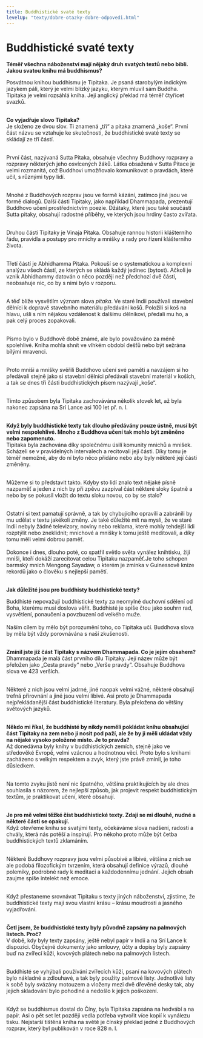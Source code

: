 ```yaml
---
title: Buddhistické svaté texty
levelUp: "texty/dobre-otazky-dobre-odpovedi.html"
---
```


# Buddhistické svaté texty

<b>Téměř všechna náboženství mají nějaký druh svatých textů nebo bibli. Jakou svatou knihu má buddhismus?</b><br>

Posvátnou knihou buddhismu je Tipitaka. Je psaná starobylým indickým
jazykem páli, který je velmi blízký jazyku, kterým mluvil sám Buddha.
Tipitaka je velmi rozsáhlá kniha. Její anglický překlad má téměř čtyřicet svazků.<br><br>

<b>Co vyjadřuje slovo Tipitaka?</b><br>
Je složeno ze dvou slov. Ti znamená „tři“ a pitaka znamená „koše“. První část názvu se vztahuje ke skutečnosti, že buddhistické svaté texty se skládají ze tří částí. <br><br>

První část, nazývaná Sutta Pitaka, obsahuje všechny Buddhovy rozpravy a rozpravy některých jeho osvícených žáků. Látka obsažená v Sutta Pitace je velmi rozmanitá, což Buddhovi umožňovalo komunikovat o pravdách, které učil, s různými typy lidí.<br><br>

Mnohé z Buddhových rozprav jsou ve formě kázání, zatímco jiné jsou ve formě dialogů. Další části Tipitaky, jako například Dhammapada, prezentují Buddhovo učení prostřednictvím poezie. Džátaky, které jsou také součástí Sutta pitaky, obsahují radostné příběhy, ve kterých jsou hrdiny často zvířata.<br><br>

Druhou částí Tipitaky je Vinaja Pitaka. Obsahuje rannou historii klášterního řádu, pravidla a postupy pro mnichy a mnišky a rady pro řízení klášterního života.<br><br>

Třetí částí je Abhidhamma Pitaka. Pokouší se o systematickou a komplexní analýzu všech částí, ze kterých se skládá každý jedinec (bytost). Ačkoli je vznik Abhidhammy datován o něco později než předchozí dvě části, neobsahuje nic, co by s nimi bylo v rozporu.<br><br>

A těď blíže vysvětlím význam slova <i>pitaka</i>. Ve staré Indii používali stavební dělníci k dopravě stavebního materiálu předávání košů. Položili si koš na hlavu, ušli s ním nějakou vzdálenost k dalšímu dělníkovi, předali mu ho, a pak celý proces zopakovali.<br><br>

Písmo bylo v Buddhově době známé, ale bylo považováno za méně spolehlivé. Kniha mohla shnít ve vlhkém období dešťů nebo být sežrána bílými mravenci. <br><br>

Proto mniši a mnišky svěřili Buddhovo učení své paměti a navzájem si ho předávali stejně jako si stavební dělníci předávali stavební materiál v koších, a tak se dnes tři části buddhistických písem nazývají „koše“. <br><br>

Tímto způsobem byla Tipitaka zachovávána několik stovek let, až byla nakonec zapsána na Srí Lance asi 100 let př. n. l.<br><br>

<b>Když byly buddhistické texty tak dlouho předávány pouze ústně,
musí být velmi nespolehlivé. Mnoho z Buddhova učení tak mohlo být
změněno nebo zapomenuto.</b><br>
Tipitaka byla zachována díky společnému úsilí komunity mnichů a mnišek.
Scházeli se v pravidelných intervalech a recitovali její části. Díky tomu je téměř nemožné, aby do ní bylo něco přidáno nebo aby byly některé její části změněny.<br><br>

Můžeme si to představit takto. Kdyby sto lidí znalo text
nějaké písně nazpaměť a jeden z nich by při zpěvu zazpíval část některé sloky špatně a nebo by se pokusil vložit do textu sloku novou, co by se stalo?<br><br>

Ostatní si text pamatují správně, a tak by chybujícího opravili
a zabránili by mu udělat v textu jakékoli změny. Je také důležité mít na mysli, že ve staré Indii nebyly žádné televizory, noviny nebo reklama, které mohly tehdejší lidi rozptýlit nebo zneklidnit; mnichové a mnišky k tomu ještě meditovali, a díky tomu měli velmi dobrou paměť.
<br><br>
Dokonce i dnes, dlouho poté, co spatřil světlo světa vynález knihtisku, žijí mniši, kteří dokáží zarecitovat celou Tipitaku nazpaměť.Je toho schopen barmský mnich Mengong Sayadaw, o kterém je zmínka v Guinessově knize rekordů jako
o člověku s nejlepší pamětí.<br><br>

<b>Jak důležité jsou pro buddhisty buddhistické texty?</b><br>

Buddhisté nepovažují buddhistické texty za neomylné duchovní sdělení
od Boha, kterému musí doslova věřit. Buddhisté je spíše čtou jako souhrn rad, vysvětlení, ponaučení a povzbuzení od velkého muže.
<br><br>
Naším cílem by mělo být porozumění toho, co Tipitaka učí. Buddhova slova by měla být vždy porovnávána s naší zkušeností.<br><br>

<b> Zmínil jste již část Tipitaky s názvem Dhammapada. Co je jejím obsahem?</b><br>
Dhammapada je malá část prvního dílu Tipitaky. Její název může být přeložen jako „Cesta pravdy“ nebo „Verše pravdy“. Obsahuje Buddhova slova ve 423 verších.<br><br>

Některé z nich jsou velmi jadrné, jiné naopak velmi vážné, některé obsahují trefná přirovnání a jiné jsou velmi líbivé. Asi proto je
Dhammapada nejpřekládanější část buddhistické literatury. Byla přeložena do většiny světových jazyků.<br><br>

<b> Někdo mi říkal, že buddhisté by nikdy neměli pokládat knihu obsahující část Tipitaky na zem nebo ji nosit pod paží, ale že by ji měli ukládat vždy na nějaké vysoko položené místo. Je to pravda?</b><br>
Až donedávna byly knihy v buddhistických zemích, stejně jako ve středověké Evropě, velmi vzácnou a hodnotnou věcí. Proto bylo s knihami
zacházeno s velkým respektem a zvyk, který jste právě zmínil, je toho důsledkem.<br><br>

Na tomto zvyku jistě není nic špatného, většina praktikujících
by ale dnes souhlasila s názorem, že nejlepší způsob, jak projevit respekt buddhistickým textům, je praktikovat učení, které obsahují.<br><br>

<b>Je pro mě velmi těžké číst buddhistické texty. Zdají se mi dlouhé,
nudné a některé části se opakují. </b><br>
Když otevřeme knihu se svatými texty, očekáváme slova nadšení, radosti
a chvály, která nás potěší a inspirují. Pro někoho proto může být četba
buddhistických textů zklamáním.<br><br>

Některé Buddhovy rozpravy jsou velmi působivé a líbivé, většina z nich se ale podobá filozofickým tvrzením, která obsahují definice výrazů, dlouhé polemiky, podrobné rady k meditaci a každodennímu jednání. Jejich obsah zaujme spíše intelekt než emoce.<br><br>

Když přestaneme srovnávat Tipitaku s texty jiných náboženství, zjistíme, že buddhistické texty mají svou vlastní krásu – krásu moudrosti a jasného vyjadřování.<br><br>

<b>Četl jsem, že buddhistické texty byly původně zapsány na palmových
listech. Proč?</b><br>
V době, kdy byly texty zapsány, ještě nebyl papír v Indii a na Srí Lance k dispozici. Obyčejné dokumenty jako smlouvy, účty a dopisy byly zapsány buď na zvířecí kůži, kovových plátech nebo na palmových listech. <br><br>

Buddhisté se vyhýbali používání zvířecích kůží, psaní na kovových plátech bylo nákladné a zdlouhavé, a tak byly použity palmové listy. Jednotlivé listy k sobě byly svázány motouzem a vloženy mezi dvě dřevěné desky tak, aby jejich skladování bylo pohodlné a nedošlo k jejich poškození. <br><br>

Když se buddhismus dostal do Číny, byla Tipitaka zapsána na hedvábí a na papír. Asi o pět set let později vedla potřeba vytvořit více kopií k vynálezu tisku. Nejstarší tištěná kniha na světě je čínský překlad jedné z Buddhových rozprav, který byl publikován v roce 828 n. l.
